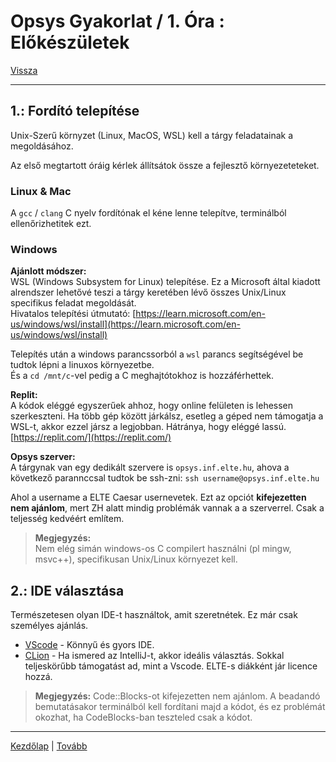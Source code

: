 # Opsys Gyakorlat / 1. Óra : Előkészületek

[Vissza](index.md)

---

## 1.: Fordító telepítése

Unix-Szerű környzet (Linux, MacOS, WSL) kell
a tárgy feladatainak a megoldásához.

Az első megtartott óráig kérlek állítsátok össze a fejlesztő környezeteteket.

### Linux & Mac

A `gcc` / `clang` C nyelv fordítónak el kéne lenne telepítve, terminálból ellenőrizhetitek ezt.

### Windows

**Ajánlott módszer:**  
WSL (Windows Subsystem for Linux) telepítése.
Ez a Microsoft által kiadott alrendszer lehetővé teszi a
tárgy keretében lévő összes Unix/Linux specifikus feladat megoldását.  
Hivatalos telepítési útmutató:
[https://learn.microsoft.com/en-us/windows/wsl/install](https://learn.microsoft.com/en-us/windows/wsl/install)

Telepítés után a windows parancssorból a `wsl` parancs
segítségével be tudtok lépni a linuxos környezetbe.  
És a `cd /mnt/c`-vel pedig a C meghajtótokhoz is hozzáférhettek.

**Replit:**  
A kódok eléggé egyszerűek ahhoz, hogy online felületen is lehessen szerkeszteni.
Ha több gép között járkálsz, esetleg a géped nem támogatja a WSL-t, akkor ezzel jársz a legjobban.
Hátránya, hogy eléggé lassú.
[https://replit.com/](https://replit.com/)

**Opsys szerver:**  
A tárgynak van egy dedikált szervere is `opsys.inf.elte.hu`, ahova a következő parannccsal tudtok be ssh-zni:
`ssh username@opsys.inf.elte.hu`

Ahol a username a ELTE Caesar usernevetek.
Ezt az opciót **kifejezetten nem ajánlom**, mert ZH alatt mindig problémák vannak a
a szerverrel. Csak a teljesség kedvéért említem.

> **Megjegyzés:**  
> Nem elég simán windows-os C compilert használni (pl mingw, msvc++), specifikusan Unix/Linux környezet kell.


## 2.: IDE választása

Természetesen olyan IDE-t használtok, amit szeretnétek. Ez már csak személyes ajánlás.

- [VScode](https://code.visualstudio.com/) - Könnyű és gyors IDE.
- [CLion](https://www.jetbrains.com/clion/) - Ha ismered az IntelliJ-t, akkor ideális választás. 
Sokkal teljeskörűbb támogatást ad, mint a Vscode. ELTE-s diákként jár licence hozzá.

> **Megjegyzés:**
> Code::Blocks-ot kifejezetten nem ajánlom. A beadandó bemutatásakor terminálból kell fordítani majd a kódot, 
> és ez problémát okozhat, ha CodeBlocks-ban teszteled csak a kódot.
---

[Kezdőlap](index.md)
|
[Tovább](gy0.md)
